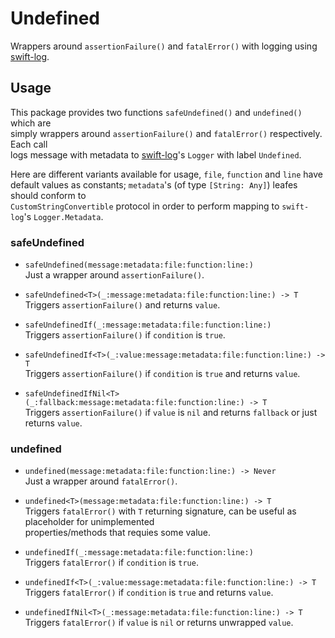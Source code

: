 # Undefined

Wrappers around `assertionFailure()` and `fatalError()` with logging using [swift-log](https://github.com/apple/swift-log).

## Usage

This package provides two functions `safeUndefined()` and `undefined()` which are  
simply wrappers around `assertionFailure()` and `fatalError()` respectively. Each call  
logs message with metadata to [swift-log](https://github.com/apple/swift-log)'s `Logger` with label `Undefined`.

Here are different variants available for usage, `file`, `function` and `line` have  
default values as constants; `metadata`'s (of type `[String: Any]`) leafes should conform to  
`CustomStringConvertible` protocol in order to perform mapping to `swift-log`'s `Logger.Metadata`.

### safeUndefined

- `safeUndefined(message:metadata:file:function:line:)`  
Just a wrapper around `assertionFailure()`.

- `safeUndefined<T>(_:message:metadata:file:function:line:) -> T`  
Triggers `assertionFailure()` and returns `value`.

- `safeUndefinedIf(_:message:metadata:file:function:line:)`  
Triggers `assertionFailure()` if `condition` is `true`.

- `safeUndefinedIf<T>(_:value:message:metadata:file:function:line:) -> T`  
Triggers `assertionFailure()` if `condition` is `true` and returns `value`.

- `safeUndefinedIfNil<T>(_:fallback:message:metadata:file:function:line:) -> T`  
Triggers `assertionFailure()` if `value` is `nil` and returns `fallback` or just returns `value`.

### undefined

- `undefined(message:metadata:file:function:line:) -> Never`  
Just a wrapper around `fatalError()`.

- `undefined<T>(message:metadata:file:function:line:) -> T`  
Triggers `fatalError()` with `T` returning signature, can be useful as  placeholder for unimplemented  
properties/methods that requies some value.

- `undefinedIf(_:message:metadata:file:function:line:)`  
Triggers `fatalError()` if `condition` is `true`.

- `undefinedIf<T>(_:value:message:metadata:file:function:line:) -> T`  
Triggers `fatalError()` if `condition` is `true` and returns `value`.

- `undefinedIfNil<T>(_:message:metadata:file:function:line:) -> T`  
Triggers `fatalError()` if `value` is `nil` or returns unwrapped `value`.
